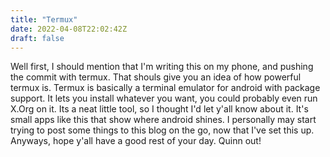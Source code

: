```yaml
---
title: "Termux"
date: 2022-04-08T22:02:42Z
draft: false
---
```


Well first, I should mention that I'm writing this on my phone, and pushing the commit with termux. That shouls give you an idea of how powerful termux is. Termux is basically a terminal emulator for android with package support. It lets you install whatever you want, you could probably even run X.Org on it. Its a neat little tool, so I thought I'd let y'all know about it. It's small apps like this that show where android shines. I personally may start trying to post some things to this blog on the go, now that I've set this up. Anyways, hope y'all have a good rest of your day. Quinn out!